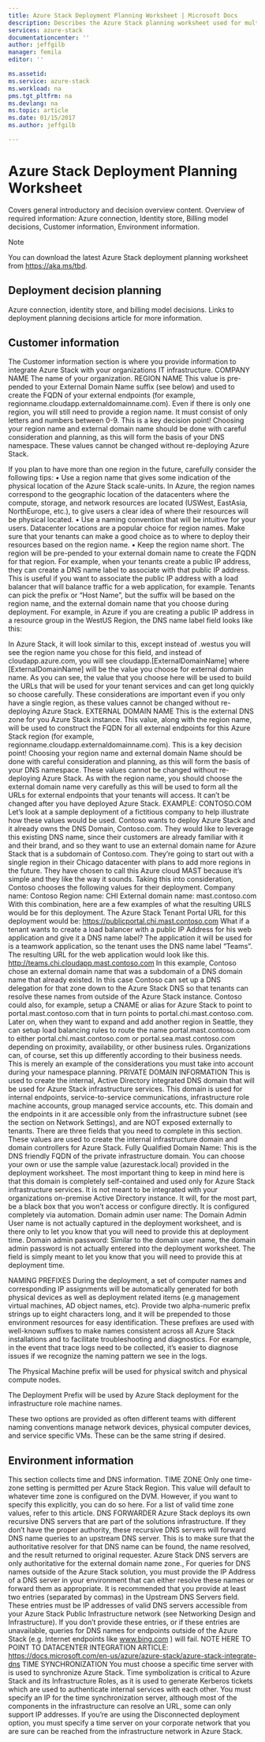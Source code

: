 ```yaml
---
title: Azure Stack Deployment Planning Worksheet | Microsoft Docs
description: Describes the Azure Stack planning worksheet used for multi-node Azure Stack Azure-connected deployments.
services: azure-stack
documentationcenter: ''
author: jeffgilb
manager: femila
editor: ''

ms.assetid: 
ms.service: azure-stack
ms.workload: na
pms.tgt_pltfrm: na
ms.devlang: na
ms.topic: article
ms.date: 01/15/2017
ms.author: jeffgilb

---
```

# Azure Stack Deployment Planning Worksheet
Covers general introductory and decision overview content. Overview of required information: Azure connection, Identity store, Billing model decisions, Customer information, Environment information. 

> [!NOTE]
> You can download the latest Azure Stack deployment planning worksheet from https://aka.ms/tbd.

## Deployment decision planning
Azure connection, identity store, and billing model decisions. Links to deployment planning decisions article for more information.

## Customer information
The Customer information section is where you provide information to integrate Azure Stack with your organizations IT infrastructure. 
COMPANY NAME
The name of your organization. 
REGION NAME
This value is pre-pended to your External Domain Name suffix (see below) and used to create the FQDN of your external endpoints (for example, regionname.cloudapp.externaldomainname.com). Even if there is only one region, you will still need to provide a region name. It must consist of only letters and numbers between 0-9. 
 	This is a key decision point! Choosing your region name and external domain name should be done with careful consideration and planning, as this will form the basis of your DNS namespace. These values cannot be changed without re-deploying Azure Stack.

If you plan to have more than one region in the future, carefully consider the following tips:
•	Use a region name that gives some indication of the physical location of the Azure Stack scale-units. In Azure, the region names correspond to the geographic location of the datacenters where the compute, storage, and network resources are located (USWest, EastAsia, NorthEurope, etc.), to give users a clear idea of where their resources will be physical located. 
•	Use a naming convention that will be intuitive for your users. Datacenter locations are a popular choice for region names. Make sure that your tenants can make a good choice as to where to deploy their resources based on the region name.
•	Keep the region name short. The region will be pre-pended to your external domain name to create the FQDN for that region.
For example, when your tenants create a public IP address, they can create a DNS name label to associate with that public IP address. This is useful if you want to associate the public IP address with a load balancer that will balance traffic for a web application, for example. Tenants can pick the prefix or “Host Name”, but the suffix will be based on the region name, and the external domain name that you choose during deployment. 
For example, in Azure if you are creating a public IP address in a resource group in the WestUS Region, the DNS name label field looks like this:
  
In Azure Stack, it will look similar to this, except instead of .westus you will see the region name you chose for this field, and instead of cloudapp.azure.com, you will see cloudapp.[ExternalDomainName] where [ExternalDomainName] will be the value you choose for external domain name. As you can see, the value that you choose here will be used to build the URLs that will be used for your tenant services and can get long quickly so choose carefully.
These considerations are important even if you only have a single region, as these values cannot be changed without re-deploying Azure Stack.
EXTERNAL DOMAIN NAME
This is the external DNS zone for you Azure Stack instance. This value, along with the region name, will be used to construct the FQDN for all external endpoints for this Azure Stack region (for example, regionname.cloudapp.externaldomainname.com).
 	This is a key decision point! Choosing your region name and external domain Name should be done with careful consideration and planning, as this will form the basis of your DNS namespace. These values cannot be changed without re-deploying Azure Stack.
As with the region name, you should choose the external domain name very carefully as this will be used to form all the URLs for external endpoints that your tenants will access. It can’t be changed after you have deployed Azure Stack. 
EXAMPLE: CONTOSO.COM
Let’s look at a sample deployment of a fictitious company to help illustrate how these values would be used. 
Contoso wants to deploy Azure Stack and it already owns the DNS Domain, Contoso.com. They would like to leverage this existing DNS name, since their customers are already familiar with it and their brand, and so they want to use an external domain name for Azure Stack that is a subdomain of Contoso.com. They’re going to start out with a single region in their Chicago datacenter with plans to add more regions in the future. They have chosen to call this Azure cloud MAST because it’s simple and they like the way it sounds. 
Taking this into consideration, Contoso chooses the following values for their deployment.
Company name: Contoso
Region name: CHI
External domain name: mast.contoso.com
With this combination, here are a few examples of what the resulting URLS would be for this deployment.
The Azure Stack Tenant Portal URL for this deployment would be:
https://publicportal.chi.mast.contoso.com 
What if a tenant wants to create a load balancer with a public IP Address for his web application and give it a DNS name label? The application it will be used for is a teamwork application, so the tenant uses the DNS name label “Teams”. The resulting URL for the web application would look like this.
http://teams.chi.cloudapp.mast.contoso.com 
In this example, Contoso chose an external domain name that was a subdomain of a DNS domain name that already existed. In this case Contoso can set up a DNS delegation for that zone down to the Azure Stack DNS so that tenants can resolve these names from outside of the Azure Stack instance. Contoso could also, for example, setup a CNAME or alias for Azure Stack to point to portal.mast.contoso.com that in turn points to portal.chi.mast.contoso.com. Later on, when they want to expand and add another region in Seattle, they can setup load balancing rules to route the name portal.mast.contoso.com to either portal.chi.mast.contoso.com or portal.sea.mast.contoso.com depending on proximity, availability, or other business rules.
Organizations can, of course, set this up differently according to their business needs. This is merely an example of the considerations you must take into account during your namespace planning.
PRIVATE DOMAIN INFORMATION
This is used to create the internal, Active Directory integrated DNS domain that will be used for Azure Stack infrastructure services. This domain is used for internal endpoints, service-to-service communications, infrastructure role machine accounts, group managed service accounts, etc. This domain and the endpoints in it are accessible only from the infrastructure subnet (see the section on Network Settings), and are NOT exposed externally to tenants.
There are three fields that you need to complete in this section. These values are used to create the internal infrastructure domain and domain controllers for Azure Stack. 
Fully Qualified Domain Name: This is the DNS friendly FQDN of the private infrastructure domain. You can choose your own or use the sample value (azurestack.local) provided in the deployment worksheet. The most important thing to keep in mind here is that this domain is completely self-contained and used only for Azure Stack infrastructure services. It is not meant to be integrated with your organizations on-premise Active Directory instance. It will, for the most part, be a black box that you won’t access or configure directly. It is configured completely via automation.
Domain admin user name: The Domain Admin User name is not actually captured in the deployment worksheet, and is there only to let you know that you will need to provide this at deployment time.
Domain admin password: Similar to the domain user name, the domain admin password is not actually entered into the deployment worksheet. The field is simply meant to let you know that you will need to provide this at deployment time.

NAMING PREFIXES
During the deployment, a set of computer names and corresponding IP assignments will be automatically generated for both physical devices as well as deployment related items (e.g management virtual machines, AD object names, etc).   Provide two alpha-numeric prefix strings up to eight characters long, and it will be prepended to those environment resources for easy identification.  These prefixes are used with well-known suffixes to make names consistent across all Azure Stack installations and to facilitate troubleshooting and diagnostics. For example, in the event that trace logs need to be collected, it’s easier to diagnose issues if we recognize the naming pattern we see in the logs.
 
The Physical Machine prefix will be used for physical switch and physical compute nodes.  
 
The Deployment Prefix will be used by Azure Stack deployment for the infrastructure role machine names.
 
These two options are provided as often different teams with different naming conventions manage network devices, physical computer devices, and service specific VMs.  These can be the same string if desired.


## Environment information
This section collects time and DNS information. 
TIME ZONE
Only one time-zone setting is permitted per Azure Stack Region. This value will default to whatever time zone is configured on the DVM. However, if you want to specify this explicitly, you can do so here. For a list of valid time zone values, refer to this article. 
DNS FORWARDER
Azure Stack deploys its own recursive DNS servers that are part of the solutions infrastructure. If they don’t have the proper authority, these recursive DNS servers will forward DNS name queries to an upstream DNS server. This is to make sure that the authoritative resolver for that DNS name can be found, the name resolved, and the result returned to original requester. 
Azure Stack DNS servers are only authoritative for the external domain name zone., For queries for DNS names outside of the Azure Stack solution, you must provide the IP Address of a DNS server in your environment that can either resolve these names or forward them as appropriate. 
It is recommended that you provide at least two entries (separated by commas) in the Upstream DNS Servers field. These entries must be IP addresses of valid DNS servers accessible from your Azure Stack Public Infrastructure network (see Networking Design and Infrastructure). If you don’t provide these entries, or if these entries are unavailable, queries for DNS names for endpoints outside of the Azure Stack (e.g. Internet endpoints like www.bing.com ) will fail.
NOTE HERE TO POINT TO DATACENTER INTEGRATION ARTICLE: https://docs.microsoft.com/en-us/azure/azure-stack/azure-stack-integrate-dns
TIME SYNCHRONIZATION
You must choose a specific time server with is used to synchronize Azure Stack.  Time symbolization is critical to Azure Stack and its Infrastructure Roles, as it is used to generate Kerberos tickets which are used to authenticate internal services with each other.
You must specify an IP for the time synchronization server, although most of the components in the infrastructure can resolve an URL, some can only support IP addresses. If you’re are using the Disconnected deployment option, you must specify a time server on your corporate network that you are sure can be reached from the infrastructure network in Azure Stack.
 

